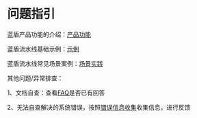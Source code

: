 # 问题指引

蓝盾产品功能的介绍：[产品功能](../../services/console)

蓝盾流水线基础示例：[示例](../..//tutorials/examples)

蓝盾流水线常见场景案例：[场景实践](../..//tutorials/scene)



其他问题/异常排查：

1、文档自查：查看[FAQ](../../reference/faqs)是否已有回答

2、无法自查解决的系统错误，按照[错误信息收集](./error-message-get.md)收集信息，进行反馈

